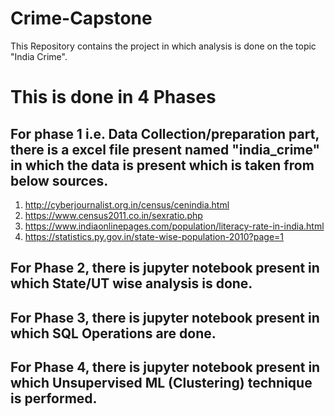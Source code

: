# Crime-Capstone
This Repository contains the project in which analysis is done on  the topic "India Crime".

# This is done in 4 Phases

## For phase 1 i.e. Data Collection/preparation part, there is a excel file present named "india_crime" in which the data is present which is taken from below sources.
1. http://cyberjournalist.org.in/census/cenindia.html
2. https://www.census2011.co.in/sexratio.php
3. https://www.indiaonlinepages.com/population/literacy-rate-in-india.html
4. https://statistics.py.gov.in/state-wise-population-2010?page=1


## For Phase 2, there is jupyter notebook present in which State/UT wise analysis is done.

## For Phase 3, there is jupyter notebook present in which SQL Operations are done.

## For Phase 4, there is jupyter notebook present in which Unsupervised ML (Clustering) technique is performed.

